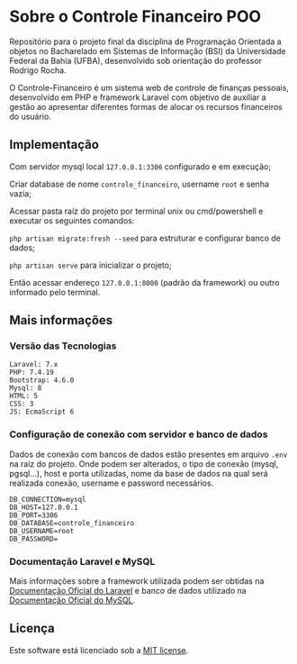 # Sobre o Controle Financeiro POO
Repositório para o projeto final da disciplina de Programação Orientada a objetos no Bacharelado em Sistemas de Informação (BSI) da Universidade Federal da Bahia (UFBA), desenvolvido sob orientação do professor Rodrigo Rocha.

O Controle-Financeiro é um sistema web de controle de finanças pessoais, desenvolvido em PHP e framework Laravel com objetivo de auxiliar a gestão ao apresentar diferentes formas de alocar os recursos financeiros do usuário.
## Implementação
Com servidor mysql local ```127.0.0.1:3306``` configurado e em execução;

Criar database de nome ```controle_financeiro```, username ```root``` e senha vazia;

Acessar pasta raíz do projeto por terminal unix ou cmd/powershell e executar os seguintes comandos:

```php artisan migrate:fresh --seed```  para estruturar e configurar banco de dados;

```php artisan serve``` para inicializar o projeto;

Então acessar endereço ```127.0.0.1:8000``` (padrão da framework) ou outro informado pelo terminal.

## Mais informações
### Versão das Tecnologias
```
Laravel: 7.x
PHP: 7.4.19
Bootstrap: 4.6.0
Mysql: 8
HTML: 5
CSS: 3
JS: EcmaScript 6
```

### Configuração de conexão com servidor e banco de dados
Dados de conexão com bancos de dados estão presentes em arquivo ```.env``` na raíz do projeto. Onde podem ser alterados, o tipo de conexão (mysql, pgsql...), host e porta utilizadas, nome da base de dados na qual será realizada conexão, username e password necessários.

```
DB_CONNECTION=mysql
DB_HOST=127.0.0.1
DB_PORT=3306
DB_DATABASE=controle_financeiro
DB_USERNAME=root
DB_PASSWORD=
```

### Documentação Laravel e MySQL
Mais informações sobre a framework utilizada podem ser obtidas na [Documentação Oficial do Laravel](https://laravel.com/docs/7.x/readme) e banco de dados utilizado na [Documentação Oficial do MySQL](https://dev.mysql.com/doc/).

## Licença
Este software está licenciado sob a [MIT license](https://opensource.org/licenses/MIT).
